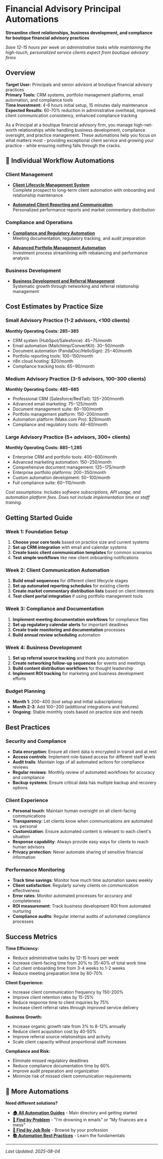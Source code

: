# Financial Advisory Principal Automations

**Streamline client relationships, business development, and compliance for boutique financial advisory practices**

*Save 12-15 hours per week on administrative tasks while maintaining the high-touch, personalized service clients expect from boutique advisory firms*

## Overview

**Target User:** Principals and senior advisors at boutique financial advisory practices  
**Primary Tools:** CRM systems, portfolio management platforms, email automation, and compliance tools  
**Time Investment:** 4-6 hours initial setup, 15 minutes daily maintenance  
**Expected Results:** 60-70% reduction in administrative overhead, improved client communication consistency, enhanced compliance tracking

As a Principal at a boutique financial advisory firm, you manage high-net-worth relationships while handling business development, compliance oversight, and practice management. These automations help you focus on what matters most - providing exceptional client service and growing your practice - while ensuring nothing falls through the cracks.

## 🔧 Individual Workflow Automations

### Client Management
- **[Client Lifecycle Management System](Client%20Lifecycle%20Management%20System.md)**  
  Complete prospect to long-term client automation with onboarding and relationship maintenance

- **[Automated Client Reporting and Communication](Automated%20Client%20Reporting%20and%20Communication.md)**  
  Personalized performance reports and market commentary distribution

### Compliance and Operations
- **[Compliance and Regulatory Automation](Compliance%20and%20Regulatory%20Automation.md)**  
  Meeting documentation, regulatory tracking, and audit preparation

- **[Advanced Portfolio Management Automation](Advanced%20Portfolio%20Management%20Automation.md)**  
  Investment process streamlining with rebalancing and performance analysis

### Business Development
- **[Business Development and Referral Management](Business%20Development%20and%20Referral%20Management.md)**  
  Systematic growth through networking and referral relationship management

## Cost Estimates by Practice Size

### Small Advisory Practice (1-2 advisors, <100 clients)
**Monthly Operating Costs: $285-$385**
- CRM system (HubSpot/Salesforce): $45-$75/month
- Email automation (Mailchimp/ConvertKit): $30-$50/month  
- Document automation (PandaDoc/HelloSign): $25-$40/month
- Portfolio reporting tools: $100-$150/month
- n8n cloud hosting: $20/month
- Compliance tracking tools: $65-$90/month

### Medium Advisory Practice (3-5 advisors, 100-300 clients)  
**Monthly Operating Costs: $485-$685**
- Professional CRM (Salesforce/RedTail): $125-$200/month
- Advanced email marketing: $75-$125/month
- Document management suite: $60-$100/month
- Portfolio management platform: $150-$200/month
- Automation platform (Make.com Pro): $29/month
- Compliance and regulatory tools: $46-$60/month

### Large Advisory Practice (5+ advisors, 300+ clients)
**Monthly Operating Costs: $885-$1,285**
- Enterprise CRM and portfolio tools: $400-$600/month
- Advanced marketing automation: $150-$250/month
- Comprehensive document management: $125-$175/month
- Enterprise portfolio platforms: $200-$350/month
- Custom automation development: $50-$100/month
- Full compliance suite: $60-$110/month

*Cost assumptions: Includes software subscriptions, API usage, and automation platform fees. Does not include implementation time or staff training.*

## Getting Started Guide

### Week 1: Foundation Setup
1. **Choose your core tools** based on practice size and current systems
2. **Set up CRM integration** with email and calendar systems
3. **Create basic client communication templates** for common scenarios
4. **Test simple workflows** like new client onboarding notifications

### Week 2: Client Communication Automation  
1. **Build email sequences** for different client lifecycle stages
2. **Set up automated reporting schedules** for existing clients
3. **Create market commentary distribution lists** based on client interests
4. **Test client portal integration** if using portfolio management tools

### Week 3: Compliance and Documentation
1. **Implement meeting documentation workflows** for compliance files
2. **Set up regulatory calendar alerts** for important deadlines  
3. **Create trade monitoring and documentation** processes
4. **Build annual review scheduling** automation

### Week 4: Business Development
1. **Set up referral source tracking** and thank you automation
2. **Create networking follow-up sequences** for events and meetings
3. **Build content distribution workflows** for thought leadership
4. **Implement ROI tracking** for marketing and business development efforts

### Budget Planning
- **Month 1**: $200-$400 (tool setup and initial subscriptions)
- **Month 2-3**: Add $100-$200 (additional integrations and features)
- **Ongoing**: Stable monthly costs based on practice size and needs

## Best Practices

### Security and Compliance
- **Data encryption**: Ensure all client data is encrypted in transit and at rest
- **Access controls**: Implement role-based access for different staff levels
- **Audit trails**: Maintain logs of all automated actions for compliance reviews
- **Regular reviews**: Monthly review of automated workflows for accuracy and compliance
- **Backup systems**: Ensure critical data has multiple backup and recovery options

### Client Experience
- **Personal touch**: Maintain human oversight on all client-facing communications
- **Transparency**: Let clients know when communications are automated vs. personal
- **Customization**: Ensure automated content is relevant to each client's situation
- **Response capability**: Always provide easy ways for clients to reach human advisors
- **Privacy protection**: Never automate sharing of sensitive financial information

### Performance Monitoring
- **Track time savings**: Monitor how much time automation saves weekly
- **Client satisfaction**: Regularly survey clients on communication effectiveness
- **Error rates**: Monitor automated processes for accuracy and completeness  
- **ROI measurement**: Track business development ROI from automated nurturing
- **Compliance audits**: Regular internal audits of automated compliance processes

## Success Metrics

**Time Efficiency:**
- Reduce administrative tasks by 12-15 hours per week
- Increase client-facing time from 20% to 35-40% of total work time
- Cut client onboarding time from 3-4 weeks to 1-2 weeks
- Reduce meeting preparation time by 60-70%

**Client Experience:**
- Increase client communication frequency by 150-200%
- Improve client retention rates by 15-25%
- Reduce response time to client inquiries by 75%
- Increase client referral rates through improved service delivery

**Business Growth:**
- Increase organic growth rate from 3% to 8-12% annually
- Reduce client acquisition cost by 40-50%
- Improve referral source relationships and activity
- Scale client capacity without proportional staff increases

**Compliance and Risk:**
- Eliminate missed regulatory deadlines
- Reduce compliance documentation time by 60%
- Improve audit preparation and organization
- Minimize risk of missed client communication requirements

## 🔗 More Automations

**Need different solutions?**
- **[🏠 All Automation Guides](../../AI%20Automations%20Guide.md)** - Main directory and getting started
- **[🎯 Find by Problem](../../Automation%20Workflows%20by%20Problem.md)** - "I'm drowning in emails" or "My finances are a mess"  
- **[👔 Find by Job Role](../../Automation%20Workflows%20by%20Job%20Role.md)** - Browse by your profession
- **[📚 Automation Best Practices](../../Automation%20Best%20Practices.md)** - Learn the fundamentals

---
*Last Updated: 2025-08-04*